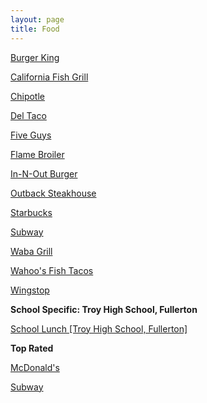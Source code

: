```yaml
---
layout: page
title: Food
---
```


[Burger King](https://karlcxu.github.io/KarlChoiReviews/1953/01/01/BurgerKing.html)

[California Fish Grill](https://karlcxu.github.io/KarlChoiReviews/1998/01/01/CAFishGrill.html)

[Chipotle](https://karlcxu.github.io/KarlChoiReviews/1993/07/13/Chipotle.html)

[Del Taco](https://karlcxu.github.io/KarlChoiReviews/1964/09/16/DelTaco.html)

[Five Guys](https://karlcxu.github.io/KarlChoiReviews/1986/01/01/FiveGuys.html)

[Flame Broiler](https://karlcxu.github.io/KarlChoiReviews/1995/01/01/Flame-Broiler.html)

[In-N-Out Burger](https://karlcxu.github.io/KarlChoiReviews/1948/10/22/InNOut.html)

[Outback Steakhouse](https://karlcxu.github.io/KarlChoiReviews/1988/01/03/Outback-Steakhouse.html)

[Starbucks](https://karlcxu.github.io/KarlChoiReviews/1971/03/31/Starbucks.html)

[Subway](https://karlcxu.github.io/KarlChoiReviews/1965/08/28/Subway.html)

[Waba Grill](https://karlcxu.github.io/KarlChoiReviews/2006/01/01/WabaGrill.html)

[Wahoo's Fish Tacos](https://karlcxu.github.io/KarlChoiReviews/1988/01/01/Wahoo.html)

[Wingstop](https://karlcxu.github.io/KarlChoiReviews/1994/01/01/Wingstop.html)

**School Specific: Troy High School, Fullerton**

[School Lunch [Troy High School, Fullerton]](https://karlcxu.github.io/KarlChoiReviews/2019/01/29/School-Lunch-FJHUSD.html)

**Top Rated**

[McDonald's](https://karlcxu.github.io/KarlChoiReviews/1955/04/15/McDonald's.html)

[Subway](https://karlcxu.github.io/KarlChoiReviews/1965/08/28/Subway.html)

